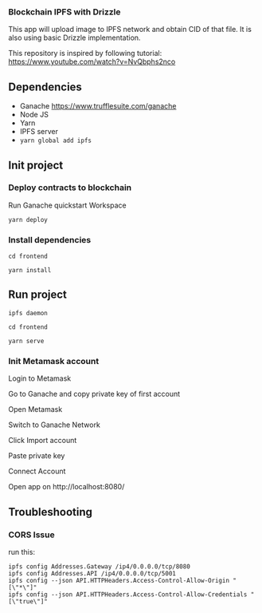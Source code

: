 ### Blockchain IPFS with Drizzle
This app will upload image to IPFS network and obtain CID of that file.
It is also using basic Drizzle implementation.

This repository is inspired by following tutorial:
https://www.youtube.com/watch?v=NvQbphs2nco

## Dependencies
- Ganache https://www.trufflesuite.com/ganache
- Node JS
- Yarn
- IPFS server 
- ```yarn global add ipfs```

## Init project

### Deploy contracts to blockchain

Run Ganache quickstart Workspace

```yarn deploy```

### Install dependencies

```cd frontend```

```yarn install```

## Run project

```ipfs daemon```

```cd frontend```

```yarn serve```

### Init Metamask account

Login to Metamask

Go to Ganache and copy private key of first account

Open Metamask

Switch to Ganache Network

Click Import account

Paste private key

Connect Account

Open app on http://localhost:8080/



## Troubleshooting
### CORS Issue

run this:
```
ipfs config Addresses.Gateway /ip4/0.0.0.0/tcp/8080 
ipfs config Addresses.API /ip4/0.0.0.0/tcp/5001 
ipfs config --json API.HTTPHeaders.Access-Control-Allow-Origin "[\"*\"]"
ipfs config --json API.HTTPHeaders.Access-Control-Allow-Credentials "[\"true\"]"
```